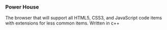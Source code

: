 ### Power House
The browser that will support all HTML5, CSS3, and JavaScript code items with extensions for less common items. Written in c++
